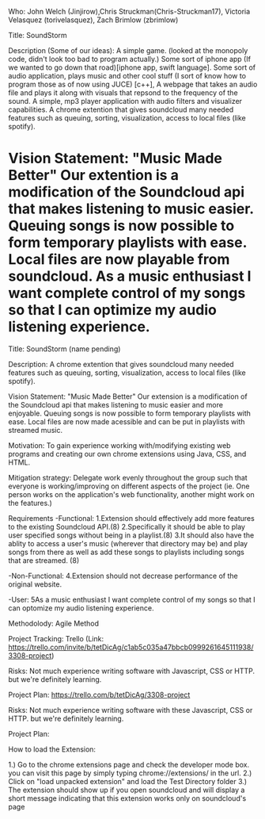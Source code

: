 Who: John Welch (Jinjirow),Chris Struckman(Chris-Struckman17), Victoria Velasquez (torivelasquez), Zach Brimlow (zbrimlow)


Title: SoundStorm

Description (Some of our ideas): A simple game. (looked at the monopoly code, didn't look too bad to program actually.) Some sort of iphone app (If we wanted to go down that road)[iphone app, swift language]. Some sort of audio application, plays music and other cool stuff (I sort of know how to program those as of now using JUCE) [c++], A webpage that takes an audio file and plays it along with visuals that repsond to the frequency of the sound.
A simple, mp3 player application with audio filters and visualizer capabilities. A chrome extention that gives soundcloud many needed features such as queuing, sorting, visualization, access to local files (like spotify). 

Vision Statement: "Music Made Better" Our extention is a modification of the Soundcloud api that makes listening to music easier. Queuing songs is now possible to form temporary playlists with ease. Local files are now playable from soundcloud. 
 As a music enthusiast I want complete control of my songs so that I can optimize my audio listening experience.
=======
Title: SoundStorm (name pending)

Description: A chrome extention that gives soundcloud many needed features such as queuing, sorting, visualization, access to local files (like spotify). 

Vision Statement: "Music Made Better" Our extension is a modification of the Soundcloud api that makes listening to music easier and more enjoyable. Queuing songs is now possible to form temporary playlists with ease. Local files are now made acessible and can be put in playlists with streamed music.


Motivation: To gain experience working with/modifying existing web programs and creating our own chrome extensions using Java, CSS, and HTML. 

Mitigation strategy: Delegate work evenly throughout the group such that everyone is working/improving on different aspects of the project (ie. One person works on the application's web functionality, another might work on the features.)

Requirements
-Functional: 1.Extension should effectively add more features to the existing Soundcloud API.(8) 2.Specifically it should be able to play user specified songs without being in a playlist.(8) 3.It should also have the ablity to access a user's music (wherever that directory may be) and play songs from there as well as add these songs to playlists including songs that are streamed. (8)

-Non-Functional: 4.Extension should not decrease performance of the original website. 

-User: 5As a music enthusiast I want complete control of my songs so that I can optomize my audio listening experience.

Methodolody: Agile Method

Project Tracking: Trello (Link: https://trello.com/invite/b/tetDicAg/c1ab5c035a47bbcb0999261645111938/3308-project)


Risks: Not much experience writing software with Javascript, CSS or HTTP. but we're definitely learning. 

Project Plan: https://trello.com/b/tetDicAg/3308-project



Risks: Not much experience writing software with these Javascript, CSS or HTTP. but we're definitely learning. 

Project Plan: 



How to load the Extension:

1.) Go to the chrome extensions page and check the developer mode box. 
you can visit this page by simply typing chrome://extensions/ in the url.
2.) Click on "load unpacked extension" and load the Test Directory folder
3.) The extension should show up if you open soundcloud and will display a short message indicating that this extension works only on soundcloud's page


